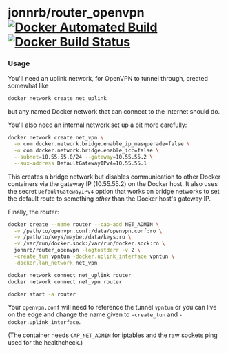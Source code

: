 # jonnrb/router\_openvpn [![Docker Automated Build](https://img.shields.io/docker/automated/jonnrb/router_openvpn.svg)](https://hub.docker.com/r/jonnrb/router_openvpn/) [![Docker Build Status](https://img.shields.io/docker/build/jonnrb/router_openvpn.svg)](https://hub.docker.com/r/jonnrb/router_openvpn/)

### Usage

You'll need an uplink network, for OpenVPN to tunnel through, created somewhat
like

```bash
docker network create net_uplink
```

but any named Docker network that can connect to the internet should do.

You'll also need an internal network set up a bit more carefully:

```bash
docker network create net_vpn \
  -o com.docker.network.bridge.enable_ip_masquerade=false \
  -o com.docker.network.bridge.enable_icc=false \
  --subnet=10.55.55.0/24 --gateway=10.55.55.2 \
  --aux-address DefaultGatewayIPv4=10.55.55.1
```

This creates a bridge network but disables communication to other Docker
containers via the gateway IP (10.55.55.2) on the Docker host. It also uses the
secret `DefaultGatewayIPv4` option that works on bridge networks to set the
default route to something _other_ than the Docker host's gateway IP.

Finally, the router:

```bash
docker create --name router --cap-add NET_ADMIN \
  -v /path/to/openvpn.conf:/data/openvpn.conf:ro \
  -v /path/to/keys/maybe:/data/keys:ro \
  -v /var/run/docker.sock:/var/run/docker.sock:ro \
  jonnrb/router_openvpn -logtostderr -v 2 \
  -create_tun vpntun -docker.uplink_interface vpntun \
  -docker.lan_network net_vpn

docker network connect net_uplink router
docker network connect net_vpn router

docker start -a router
```

Your `openvpn.conf` will need to reference the tunnel `vpntun` or you can live
on the edge and change the name given to `-create_tun` and
`-docker.uplink_interface`.

(The container needs `CAP_NET_ADMIN` for iptables and the raw sockets ping used
for the healthcheck.)
